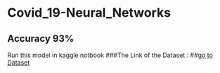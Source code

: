 # Covid_19-Neural_Networks
## Accuracy 93%
Run this model in kaggle notbook 
###The Link of the Dataset :
##<a href="https://www.kaggle.com/datasets/tawsifurrahman/covid19-radiography-database?datasetId=576013">go to Dataset</a>
